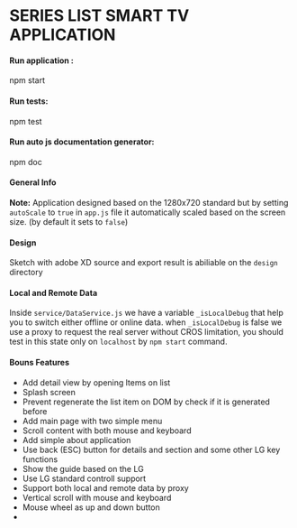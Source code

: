 # SERIES LIST SMART TV APPLICATION



#### Run application : 

npm start

#### Run tests: 

npm test

#### Run auto js documentation generator: 

npm doc



#### General Info

**Note:** Application designed based on the 1280x720 standard but by setting `autoScale` to `true` in `app.js` file it automatically scaled based on the screen size. (by default it sets to ‍`false`)



#### Design 

Sketch with adobe XD source and export result is abiliable on the `design` directory



#### Local and Remote Data

Inside `service/DataService.js` we have a variable `_isLocalDebug` that help you to switch either offline or online data. when `_isLocalDebug` is false we use a proxy to request the real server without CROS limitation, you should test in this state only on `localhost` by `npm start` command.

  

#### Bouns Features

* Add detail view by opening ltems on list
* Splash screen
* Prevent regenerate the list item on DOM by check if it is generated before
* Add main page with two simple menu
* Scroll content with both mouse and keyboard
* Add simple about application
* Use back (ESC) button for details and section and  some other LG key functions
* Show the guide based on the LG
* Use LG standard controll support
* Support both local and remote data by proxy
* Vertical scroll with mouse and keyboard
* Mouse wheel as up and down button
* 



